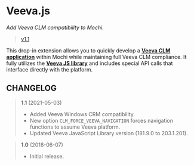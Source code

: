 # Veeva.js
_Add Veeva CLM compatibility to Mochi._

> [v1.1](https://github.com/codeworksdev/mochi/blob/master/dist/mochi/js/plugins/veeva/CHANGELOG.md)

This drop-in extension allows you to quickly develop a **[Veeva CLM application](https://www.veeva.com/products/multichannel-crm/clm/)** within Mochi while maintaining full Veeva CLM compliance. It fully utilizes the **[Veeva JS library](https://cdnmc1.vod309.com/clm/release/veeva-library.js)** and includes special API calls that interface directly with the platform.

## CHANGELOG

> **1.1** (2021-05-03)
> - Added Veeva Windows CRM compatibility.
> - New option `CLM_FORCE_VEEVA_NAVIGATION` forces navigation functions to assume Veeva platform.
> - Updated Veeva JavaScript Library version (181.9.0 to 203.1.201).

> **1.0** (2018-06-07)
> - Initial release.

